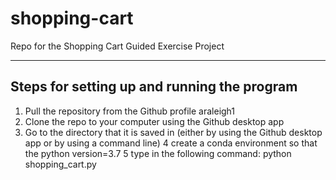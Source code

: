 # shopping-cart
Repo for the Shopping Cart Guided Exercise Project

--------------------------------------------
Steps for setting up and running the program 
--------------------------------------------

1) Pull the repository from the Github profile araleigh1
2) Clone the repo to your computer using the Github desktop app
3) Go to the directory that it is saved in (either by using the Github desktop app or by using a command line)
4 create a conda environment so that the python version=3.7
5 type in the following command: python shopping_cart.py
